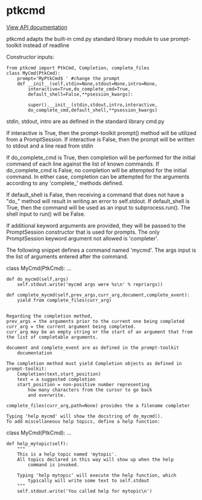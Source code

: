 # ptkcmd

[View API documentation](http://htmlpreview.github.io/?https://github.com/mmiguel6288code/ptkcmd/blob/master/docs/ptkcmd/index.html)

ptkcmd adapts the built-in cmd.py standard library module to use prompt-toolkit instead of readline

Constructor inputs:
```
from ptkcmd import PtkCmd, Completion, complete_files
class MyCmd(PtkCmd):
    prompt='MyPtkCmd$ ' #change the prompt
    def __init__(self,stdin=None,stdout=None,intro=None,
		interactive=True,do_complete_cmd=True,
		default_shell=False,**psession_kwargs):

        super().__init__(stdin,stdout,intro,interactive,
		do_complete_cmd,default_shell,**psession_kwargs)
```
stdin, stdout, intro are as defined in the standard library cmd.py

If interactive is True, then the prompt-toolkit prompt() method will be utilized from a PromptSession.
If interactive is False, then the prompt will be written to stdout and a line read from stdin

If do_complete_cmd is True, then completion will be performed for the initial command of each line against the list of known commands.
If do_complete_cmd is False, no completion will be attempted for the initial command.
In either case, completion can be attempted for the arguments according to any 'complete_' methods defined.

If default_shell is False, then receiving a command that does not have a "do_" method will result in writing an error to self.stdout.
If default_shell is True, then the command will be used as an input to subprocess.run(). The shell input to run() will be False.

If additional keyword arguments are provided, they will be passed to the PromptSession constructor that is used for prompts.
The only PromptSession keyword argument not allowed is 'completer'.

The following snippet defines a command named 'mycmd'.
The args input is the list of arguments entered after the command.


class MyCmd(PtkCmd):
    ...

    def do_mycmd(self,args)
        self.stdout.write('mycmd args were %s\n' % repr(args))

    def complete_mycmd(self,prev_args,curr_arg,document,complete_event):
        yield from complete_files(curr_arg)
```

Regarding the completion method,
prev_args = the arguments prior to the current one being completed
curr_arg = the current argument being completed. 
curr_arg may be an empty string or the start of an argument that from the list of completable arguments.

document and complete_event are as defined in the prompt-toolkit 
    documentation

The completion method must yield Completion objects as defined in prompt-toolkit:
    Completion(text,start_position)
	text = a suggested completion
	start_position = non-positive number representing
	    how many characters from the cursor to go back
	    and overwrite.

complete_files(curr_arg,path=None) provides the a filename completer

Typing 'help mycmd' will show the docstring of do_mycmd().
To add miscellaneous help topics, define a help function:
```
class MyCmd(PtkCmd):
    ...

    def help_mytopic(self):
    	"""
        This is a help topic named 'mytopic'.
        All topics declared in this way will show up when the help 
            command is invoked.

        Typing 'help mytopic' will execute the help function, which 
            typically will write some text to self.stdout
        """
        self.stdout.write('You called help for mytopic\n')
```
